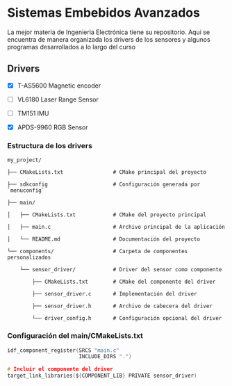 # Sistemas Embebidos Avanzados

La mejor materia de Ingenieria Electrónica tiene su repositorio. Aquí se encuentra de manera organizada los drivers de los sensores y algunos programas desarrollados a lo largo del curso

## Drivers
- [x] T-AS5600 Magnetic encoder

- [ ] VL6180 Laser Range Sensor

- [ ] TM151 IMU

- [x] APDS-9960 RGB Sensor

### Estructura de los drivers
```
my_project/

├── CMakeLists.txt                # CMake principal del proyecto

├── sdkconfig                     # Configuración generada por `menuconfig`

├── main/

│   ├── CMakeLists.txt            # CMake del proyecto principal

│   ├── main.c                    # Archivo principal de la aplicación

│   └── README.md                 # Documentación del proyecto

└── components/                   # Carpeta de componentes personalizados

    └── sensor_driver/            # Driver del sensor como componente
    
        ├── CMakeLists.txt        # CMake del componente del driver
        
        ├── sensor_driver.c       # Implementación del driver
        
        ├── sensor_driver.h       # Archivo de cabecera del driver
        
        └── driver_config.h       # Configuración opcional del driver

```

### Configuración del main/CMakeLists.txt

```c 
idf_component_register(SRCS "main.c"
                       INCLUDE_DIRS ".")

# Incluir el componente del driver
target_link_libraries(${COMPONENT_LIB} PRIVATE sensor_driver) 
``` 
